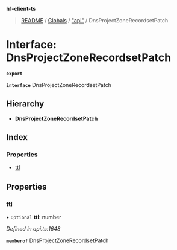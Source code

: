 **h1-client-ts**

> [README](../README.md) / [Globals](../globals.md) / ["api"](../modules/_api_.md) / DnsProjectZoneRecordsetPatch

# Interface: DnsProjectZoneRecordsetPatch

**`export`** 

**`interface`** DnsProjectZoneRecordsetPatch

## Hierarchy

* **DnsProjectZoneRecordsetPatch**

## Index

### Properties

* [ttl](_api_.dnsprojectzonerecordsetpatch.md#ttl)

## Properties

### ttl

• `Optional` **ttl**: number

*Defined in api.ts:1648*

**`memberof`** DnsProjectZoneRecordsetPatch
